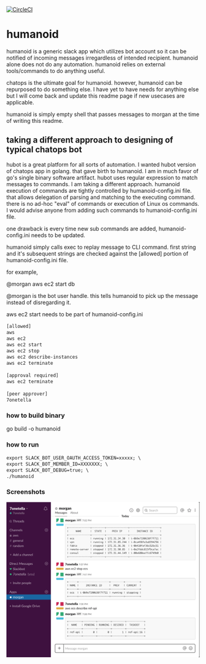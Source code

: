 [![CircleCI](https://circleci.com/gh/7onetella/humanoid/tree/master.svg?style=svg)](https://circleci.com/gh/7onetella/humanoid/tree/master)

# humanoid
humanoid is a generic slack app which utilizes bot account so it can be notified of incoming messages irregardless of intended recipient. humanoid alone does not do any automation. humanoid relies on external tools/commands to do anything useful. 

chatops is the ultimate goal for humanoid. however, humanoid can be repurposed to do something else. I have yet to have needs for anything else but I will come back and update this readme page if new usecases are applicable.

humanoid is simply empty shell that passes messages to morgan at the time of writing this readme.

## taking a different approach to designing of typical chatops bot
hubot is a great platform for all sorts of automation. I wanted hubot version of chatops app in golang. that gave birth to humanoid. I am in much favor of go's single binary software artifact. hubot uses regular expression to match messages to commands. I am taking a different approach. humanoid execution of commands are tightly controlled by humanoid-config.ini file. that allows delegation of parsing and matching to the executing command. there is no ad-hoc "eval" of commands or execution of Linux os commands. I would advise anyone from adding such commands to humanoid-config.ini file.

one drawback is every time new sub commands are added, humanoid-config.ini needs to be updated.

humanoid simply calls exec to replay message to CLI command. first string and it's subsequent strings are checked against the [allowed] portion of humanoid-config.ini file. 

for example,

@morgan aws ec2 start db

@morgan is the bot user handle. this tells humanoid to pick up the message instead of disregarding it.

aws ec2 start needs to be part of humanoid-config.ini
```
[allowed]
aws
aws ec2
aws ec2 start
aws ec2 stop
aws ec2 describe-instances
aws ec2 terminate

[approval required]
aws ec2 terminate

[peer approver]
7onetella
```

### how to build binary
go build -o humanoid

### how to run
```
export SLACK_BOT_USER_OAUTH_ACCESS_TOKEN=xxxxx; \
export SLACK_BOT_MEMBER_ID=XXXXXXX; \
export SLACK_BOT_DEBUG=true; \
./humanoid
```

### Screenshots
![aws ec2 describe-instances](/asset/example.png)